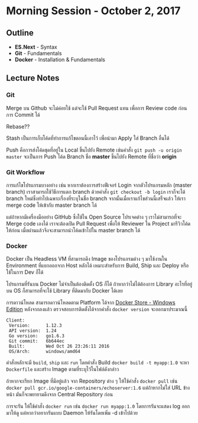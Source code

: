 # Morning Session - October 2, 2017
## Outline
* **ES.Next** - Syntax
* **Git** - Fundamentals
* **Docker** - Installation & Fundamentals

## Lecture Notes
### Git

Merge บน Github จะไม่ค่อยใช้ แต่จะใช้ Pull Request แทน เพื่อการ Review code ก่อนการ Commit ได้

Rebase??

Stash เป็นการเก็บโค้ดที่ทำการแก้ไขตอนนี้เอาไว้ เพื่อนำมา Apply ใส่ Branch อื่นได้

Push คือการส่งโค้ดชุดที่อยู่ใน Local ขึ้นไปยัง Remote เช่นคำสั่ง ``git push -u origin master`` จะเป็นการ Push โค้ด Branch ชื่อ __master__ ขึ้นไปยัง Remote ที่ชื่อว่า __origin__ 

### Git Workflow

การแก้ไขโปรแกรมบางอย่าง เช่น หากเราต้องการสร้างฟีเจอร์ Login จากตัวโปรแกรมหลัก (master branch) เราสามารถใช้วิธีการแตก branch ด้วยคำสั่ง ``git checkout -b login`` เราก็จะได้ branch ใหม่ซึ่งทำไปเฉพาะเรื่องที่ระบุในชื่อ branch จากนั้นเมื่อเราแก้ไขส่วนนี้เสร็จแล้ว ให้เรา merge code ให้เข้ากับ master branch ได้

แต่ถ้าหากมีเครื่องมืออย่าง GitHub ซึ่งใช้ใน Open Source โปรเจคต่าง ๆ เราไม่สามารถที่จะ Merge code เองได้ เราจะต้องเปิด Pull Request เพื่อให้ Reviewer ใน Project มารีวิวโค้ดให้ก่อน เมื่อผ่านแล้วจึงจะสามารถนำโค้ดเข้าไปใน master branch ได้

### Docker

Docker เป็น Headless VM ที่สามารถดึง Image ของโปรแกรมต่าง ๆ มาใช้งานใน Environment ที่แยกออกจาก Host หลักได้ เหมาะสำหรับการ Build, Ship และ Deploy หรือใช้ในการ Dev ก็ได้

โปรแกรมที่รันบน Docker ไม่จำเป็นต้องติดตั้ง OS ก็ได้ ถ้าหากว่าไม่ได้ต้องการ Library อะไรที่อยู่บน OS ก็สามารถที่จะใช้ Library ที่ติดมากับ Docker ได้เลย

การดาวน์โหลด สามารถดาวน์โหลดตาม Platform ได้จาก [Docker Store - Windows Edition](https://store.docker.com/editions/community/docker-ce-desktop-windows) หลังจากลงแล้ว ตรวจสอบการติดตั้งได้จากคำสั่ง ``docker version`` จะออกมาประมาณนี้

```
Client:
 Version:      1.12.3
 API version:  1.24
 Go version:   go1.6.3
 Git commit:   6b644ec
 Built:        Wed Oct 26 23:26:11 2016
 OS/Arch:      windows/amd64
```

คำสั่งหลักจะมี ``build``, ``ship`` และ ``run`` โดยคำสั่ง Build ``docker build -t myapp:1.0`` จะหา ``Dockerfile`` และสร้าง Image ตามที่ระบุไว้ในไฟล์ดังกล่าว

ถ้าหากจะเรียก Image ที่มีอยู่แล้ว จาก Repository ต่าง ๆ ให้ใช้คำสั่ง ``docker pull`` เช่น ``docker pull gcr.io/google-containers/echoserver:1.6`` แต่ถ้าหากไม่ใส่ URL ข้างหน้า มันก็จะพยายามดึงจาก Central Repository ก่อน

การจะรัน ให้ใช้คำสั่ง ``docker run`` เช่น ``docker run myapp:1.0`` โดยการรันจะแสดง log ออกมาให้ดู แต่หากว่าอยากรันแบบ Daemon ให้รันโดยเพิ่ม -d เข้าไปด้วย